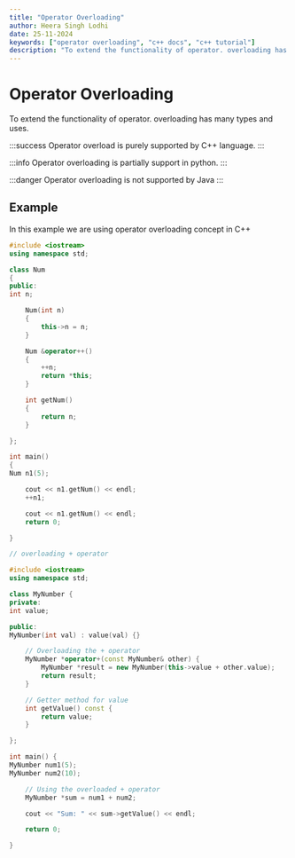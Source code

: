 ```yaml
---
title: "Operator Overloading"
author: Heera Singh Lodhi
date: 25-11-2024
keywords: ["operator overloading", "c++ docs", "c++ tutorial"]
description: "To extend the functionality of operator. overloading has many types and uses."
---
```


# Operator Overloading

To extend the functionality of operator. overloading has many types and uses.

:::success
Operator overload is purely supported by C++ language.
:::

:::info
Operator overloading is partially support in python.
:::

:::danger
Operator overloading is not supported by Java
:::

## Example

In this example we are using operator overloading concept in C++

```cpp title="Operator Overloading"
#include <iostream>
using namespace std;

class Num
{
public:
int n;

    Num(int n)
    {
        this->n = n;
    }

    Num &operator++()
    {
        ++n;
        return *this;
    }

    int getNum()
    {
        return n;
    }

};

int main()
{
Num n1(5);

    cout << n1.getNum() << endl;
    ++n1;

    cout << n1.getNum() << endl;
    return 0;

}

// overloading + operator

#include <iostream>
using namespace std;

class MyNumber {
private:
int value;

public:
MyNumber(int val) : value(val) {}

    // Overloading the + operator
    MyNumber *operator+(const MyNumber& other) {
        MyNumber *result = new MyNumber(this->value + other.value);
        return result;
    }

    // Getter method for value
    int getValue() const {
        return value;
    }

};

int main() {
MyNumber num1(5);
MyNumber num2(10);

    // Using the overloaded + operator
    MyNumber *sum = num1 + num2;

    cout << "Sum: " << sum->getValue() << endl;

    return 0;

}

```
